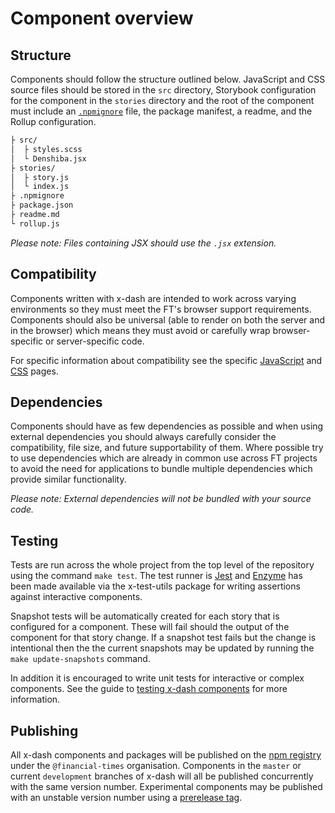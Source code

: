 # Component overview


## Structure

Components should follow the structure outlined below. JavaScript and CSS source files should be stored in the `src` directory, Storybook configuration for the component in the `stories` directory and the root of the component must include an [`.npmignore`][ignore] file, the package manifest, a readme, and the Rollup configuration.

```sh
├ src/
│  ├ styles.scss
│  └ Denshiba.jsx
├ stories/
│  ├ story.js
│  └ index.js
├ .npmignore
├ package.json
├ readme.md
└ rollup.js
```

_Please note: Files containing JSX should use the `.jsx` extension._

[ignore]: https://docs.npmjs.com/misc/developers#keeping-files-out-of-your-package


## Compatibility

Components written with x-dash are intended to work across varying environments so they must meet the FT's browser support requirements. Components should also be universal (able to render on both the server and in the browser) which means they must avoid or carefully wrap browser-specific or server-specific code.

For specific information about compatibility see the specific  [JavaScript] and [CSS] pages.

[JavaScript]: javascript
[CSS]: styling


## Dependencies

Components should have as few dependencies as possible and when using external dependencies you should always carefully consider the compatibility, file size, and future supportability of them. Where possible try to use dependencies which are already in common use across FT projects to avoid the need for applications to bundle multiple dependencies which provide similar functionality.

_Please note: External dependencies will not be bundled with your source code._


## Testing

Tests are run across the whole project from the top level of the repository using the command `make test`. The test runner is [Jest] and [Enzyme] has been made available via the x-test-utils package for writing assertions against interactive components.

Snapshot tests will be automatically created for each story that is configured for a component. These will fail should the output of the component for that story change. If a snapshot test fails but the change is intentional then the the current snapshots may be updated by running the `make update-snapshots` command.

In addition it is encouraged to write unit tests for interactive or complex components. See the guide to [testing x-dash components] for more information.

[Jest]: https://jestjs.io/
[Enzyme]: http://airbnb.io/enzyme/
[testing x-dash components]: testing


## Publishing

All x-dash components and packages will be published on the [npm registry] under the `@financial-times` organisation. Components in the `master` or current `development` branches of x-dash will all be published concurrently with the same version number. Experimental components may be published with an unstable version number using a [prerelease tag].

[npm registry]: https://www.npmjs.com/
[prerelease tag]: https://github.com/Financial-Times/x-dash/blob/master/release-guidelines.md
